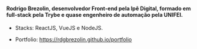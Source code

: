 #### Rodrigo Brezolin, desenvolvedor Front-end pela Ipê Digital, formado em full-stack pela Trybe e quase engenheiro de automação pela UNIFEI.

* Stacks: ReactJS, VueJS e NodeJS.

* Portfolio: https://rdgbrezolin.github.io/portfolio
